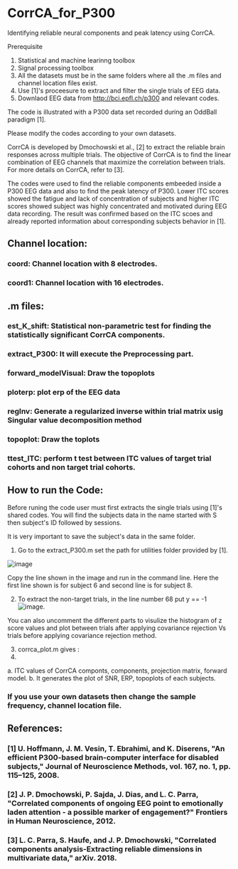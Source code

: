 # CorrCA_for_P300
Identifying reliable neural components and peak latency using CorrCA.

Prerequisite
1. Statistical and machine learinng toolbox
2. Signal processing toolbox
3. All the datasets must be in the same folders where all the .m files and channel location files exist.
4. Use [1]'s proceesure to extract and filter the single trials of EEG data.
5. Downlaod EEG data from http://bci.epfl.ch/p300 and relevant codes.

The code is illustrated with a P300 data set recorded during an OddBall paradigm [1].

Please modify the codes according to your own datasets.


CorrCA is developed by Dmochowski et al., [2] to extract the reliable brain responses across multiple trials. The objective of CorrCA is to find the linear combination of EEG channels that maximize the correlation between trials. For more details on CorrCA, refer to [3].

The codes were used to find the reliable components embeeded inside a P300 EEG data and also to find the peak latency of P300.
Lower ITC scores showed the fatigue and lack of concentration of subjects and higher ITC scores showed subject was highly concentrated and motivated during EEG data recording. The result was confirmed based on the ITC scoes and already reported information about corresponding subjects behavior in [1]. 

## Channel location:
### coord: Channel location with 8 electrodes.
### coord1: Channel location with 16 electrodes.

## .m files:
### est_K_shift: Statistical non-parametric test for finding the statistically significant CorrCA components.
### extract_P300: It will execute the Preprocessing part.
### forward_modelVisual: Draw the topoplots
### ploterp: plot erp of the EEG data
### regInv: Generate a regularized inverse within trial matrix usig Singular value decomposition method
### topoplot: Draw the toplots
### ttest_ITC: perform t test between ITC values of target trial cohorts and non target trial cohorts.

## How to run the Code:
Before runing the code user must first extracts the single trials using [1]'s shared codes.
You will find the subjects data in the name started with S then subject's ID followed by sessions.

It is very important to save the subject's data in the same folder.

1. Go to the extract_P300.m 
set the path for utilities folder provided by [1].

![image](https://user-images.githubusercontent.com/86661890/156172387-decbfe12-2bd2-49c5-9dd8-e4635801fd7b.png)

Copy the line shown in the image and run in the command line. Here the first line shown is for subject 6 and second line is for subject 8.

2. To extract the non-target trials, in the line number 68 put y == -1
![image](https://user-images.githubusercontent.com/86661890/156174011-bb65e721-b8c5-43b3-a7e6-26f940553f28.png).

You can also uncomment the different parts to visulize the histogram of z score values and  plot between trials after applying  covariance rejection  Vs trials before applying covariance rejection method.

3. corrca_plot.m gives :
4. 
a. ITC values of CorrCA componts, components, projection matrix, forward model.
b. It generates the plot of SNR, ERP, topoplots of each subjects.

### If you use your own datasets then change the sample frequency, channel location file.


## References:

### [1] U. Hoffmann, J. M. Vesin, T. Ebrahimi, and K. Diserens, "An efficient P300-based brain-computer interface for disabled subjects," Journal of Neuroscience Methods, vol. 167, no. 1, pp. 115–125, 2008.
### [2] J. P. Dmochowski, P. Sajda, J. Dias, and L. C. Parra, "Correlated components of ongoing EEG point to emotionally laden attention - a possible marker of engagement?" Frontiers in Human Neuroscience, 2012.
### [3] L. C. Parra, S. Haufe, and J. P. Dmochowski, "Correlated components analysis-Extracting reliable dimensions in multivariate data," arXiv. 2018.
















